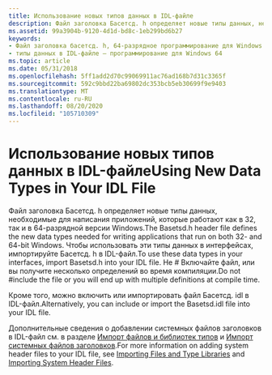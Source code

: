 ```yaml
---
title: Использование новых типов данных в IDL-файле
description: Файл заголовка Басетсд. h определяет новые типы данных, необходимые для написания приложений, которые работают как в 32, так и в 64-разрядной версии Windows.
ms.assetid: 99a3904b-9120-4d1d-bd8c-1eb299bd6b27
keywords:
- Файл заголовка басетсд. h, 64-разрядное программирование для Windows
- типы данных в IDL-файле — программирование для Windows 64
ms.topic: article
ms.date: 05/31/2018
ms.openlocfilehash: 5ff1add2d70c99069911ac76ad168b7d31c3365f
ms.sourcegitcommit: 592c9bbd22ba69802dc353bcb5eb30699f9e9403
ms.translationtype: MT
ms.contentlocale: ru-RU
ms.lasthandoff: 08/20/2020
ms.locfileid: "105710309"
---
```

# <a name="using-new-data-types-in-your-idl-file"></a><span data-ttu-id="66cd2-105">Использование новых типов данных в IDL-файле</span><span class="sxs-lookup"><span data-stu-id="66cd2-105">Using New Data Types in Your IDL File</span></span>

<span data-ttu-id="66cd2-106">Файл заголовка Басетсд. h определяет новые типы данных, необходимые для написания приложений, которые работают как в 32, так и в 64-разрядной версии Windows.</span><span class="sxs-lookup"><span data-stu-id="66cd2-106">The Basetsd.h header file defines the new data types needed for writing applications that run on both 32- and 64-bit Windows.</span></span> <span data-ttu-id="66cd2-107">Чтобы использовать эти типы данных в интерфейсах, импортируйте Басетсд. h в IDL-файл.</span><span class="sxs-lookup"><span data-stu-id="66cd2-107">To use these data types in your interfaces, import Basetsd.h into your IDL file.</span></span> <span data-ttu-id="66cd2-108">Не \# Включайте файл, или вы получите несколько определений во время компиляции.</span><span class="sxs-lookup"><span data-stu-id="66cd2-108">Do not \#include the file or you will end up with multiple definitions at compile time.</span></span>

<span data-ttu-id="66cd2-109">Кроме того, можно включить или импортировать файл Басетсд. idl в IDL-файл.</span><span class="sxs-lookup"><span data-stu-id="66cd2-109">Alternatively, you can include or import the Basetsd.idl file into your IDL file.</span></span>

<span data-ttu-id="66cd2-110">Дополнительные сведения о добавлении системных файлов заголовков в IDL-файл см. в разделе [Импорт файлов и библиотек типов](/windows/desktop/Midl/importing-files-and-type-libraries) и [Импорт системных файлов заголовков](/windows/desktop/Midl/importing-system-header-files).</span><span class="sxs-lookup"><span data-stu-id="66cd2-110">For more information on adding system header files to your IDL file, see [Importing Files and Type Libraries](/windows/desktop/Midl/importing-files-and-type-libraries) and [Importing System Header Files](/windows/desktop/Midl/importing-system-header-files).</span></span>

 

 